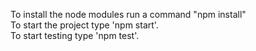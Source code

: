 To install the node modules run a command "npm install" <br />
To start the project type 'npm start'. <br />
To start testing type 'npm test'.
